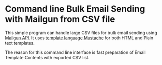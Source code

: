 # Command line Bulk Email Sending with Mailgun from CSV file

This simple program can handle large CSV files for bulk email sending using [Mailgun API](https://www.mailgun.com). It uses [template language Mustache](http://mustache.github.io/mustache.5.html) for both HTML and Plain text templates. 

The reason for this command line interface is fast preparation of Email Template Contents with exported CSV list.

